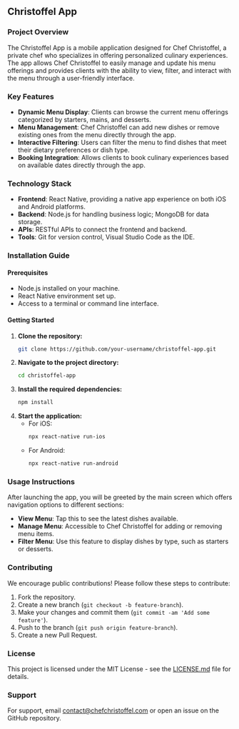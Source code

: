 

## Christoffel App

### Project Overview
The Christoffel App is a mobile application designed for Chef Christoffel, a private chef who specializes in offering personalized culinary experiences. The app allows Chef Christoffel to easily manage and update his menu offerings and provides clients with the ability to view, filter, and interact with the menu through a user-friendly interface.

### Key Features
- **Dynamic Menu Display**: Clients can browse the current menu offerings categorized by starters, mains, and desserts.
- **Menu Management**: Chef Christoffel can add new dishes or remove existing ones from the menu directly through the app.
- **Interactive Filtering**: Users can filter the menu to find dishes that meet their dietary preferences or dish type.
- **Booking Integration**: Allows clients to book culinary experiences based on available dates directly through the app.

### Technology Stack
- **Frontend**: React Native, providing a native app experience on both iOS and Android platforms.
- **Backend**: Node.js for handling business logic; MongoDB for data storage.
- **APIs**: RESTful APIs to connect the frontend and backend.
- **Tools**: Git for version control, Visual Studio Code as the IDE.

### Installation Guide

#### Prerequisites
- Node.js installed on your machine.
- React Native environment set up.
- Access to a terminal or command line interface.

#### Getting Started
1. **Clone the repository:**
   ```bash
   git clone https://github.com/your-username/christoffel-app.git
   ```
2. **Navigate to the project directory:**
   ```bash
   cd christoffel-app
   ```
3. **Install the required dependencies:**
   ```bash
   npm install
   ```
4. **Start the application:**
   - For iOS:
     ```bash
     npx react-native run-ios
     ```
   - For Android:
     ```bash
     npx react-native run-android
     ```

### Usage Instructions
After launching the app, you will be greeted by the main screen which offers navigation options to different sections:
- **View Menu**: Tap this to see the latest dishes available.
- **Manage Menu**: Accessible to Chef Christoffel for adding or removing menu items.
- **Filter Menu**: Use this feature to display dishes by type, such as starters or desserts.

### Contributing
We encourage public contributions! Please follow these steps to contribute:
1. Fork the repository.
2. Create a new branch (`git checkout -b feature-branch`).
3. Make your changes and commit them (`git commit -am 'Add some feature'`).
4. Push to the branch (`git push origin feature-branch`).
5. Create a new Pull Request.

### License
This project is licensed under the MIT License - see the [LICENSE.md](LICENSE) file for details.

### Support
For support, email contact@chefchristoffel.com or open an issue on the GitHub repository.
